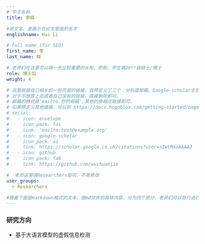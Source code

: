 ```yaml
---
# 中文名称
title: 李辉

#英文名，是展示在论文里面的名字
englishname: Hui Li

# Full name (for SEO)
first_name: 李
last_name: 辉

# 老师们在这里可以填一些比较重要的头衔、职称，学生填20**级硕士/博士
role: 博士后
weight: 4

# 这里放跟自己相关的一些页面的链接，我预定义了三个：分别是邮箱、Google-scholar主页和github主页
# 对于不想放上去或者自己没有的链接，直接删除即可。
# 邮箱的格式是'mailto:你的邮箱',其他的放相应链接即可。
# 如果想定义其他链接，可以到 https://docs.hugoblox.com/getting-started/page-builder/#icons 上去找图标，或者直接放在下面的详细介绍上
# social:
#   - icon: envelope
#     icon_pack: fas
#     link: 'mailto:test@example.org'
#   - icon: google-scholar
#     icon_pack: ai
#     link: https://scholar.google.co.uk/citations?user=sIwtMXoAAAAJ
#   - icon: github
#     icon_pack: fab
#     link: https://github.com/wuchuanjie

#  老师这里填Researchers即可，不用修改
user_groups:
  - Researchers

#接着下面是markdown格式的文本，是md文件的具体内容，分为四个部分，老师们可以自行进行修改、删减和添加
---
```

<!-- 以下内容一定要遵循markdown语法 -->
<!-- ###代表的是以三级标题的形式展示后面的文本，* 代表以列表的形式展示后面的文本-->

### 研究方向
* 基于大语言模型的虚假信息检测

